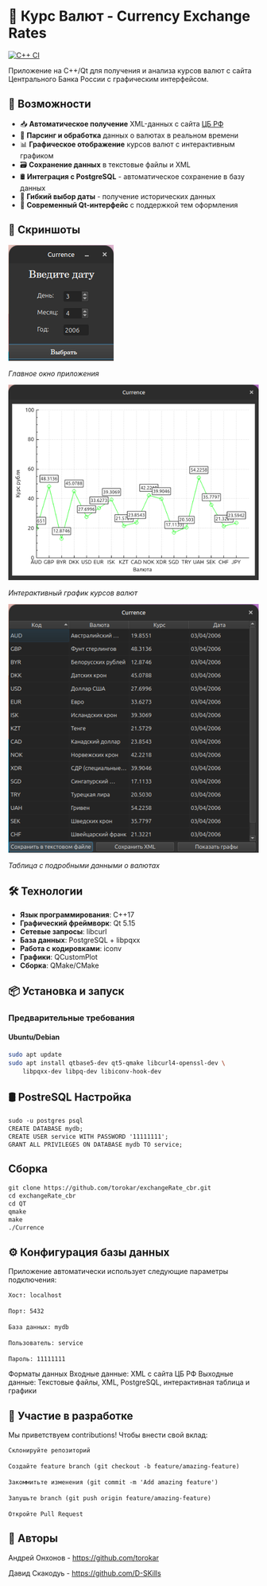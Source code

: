 # 💱 Курс Валют - Currency Exchange Rates

[![C++ CI](https://github.com/torokar/exchangeRate_cbr/actions/workflows/ci.yml/badge.svg)](https://github.com/torokar/exchangeRate_cbr/actions/workflows/ci.yml)

Приложение на C++/Qt для получения и анализа курсов валют с сайта Центрального Банка России с графическим интерфейсом.

## 🌟 Возможности

- 📥 **Автоматическое получение** XML-данных с сайта [ЦБ РФ](https://www.cbr.ru)
- 🧩 **Парсинг и обработка** данных о валютах в реальном времени
- 📊 **Графическое отображение** курсов валют с интерактивным графиком
- 🗃️ **Сохранение данных** в текстовые файлы и XML
- 🛢️ **Интеграция с PostgreSQL** - автоматическое сохранение в базу данных
- 📅 **Гибкий выбор даты** - получение исторических данных
- 🎨 **Современный Qt-интерфейс** с поддержкой тем оформления

## 📸 Скриншоты

![Главное окно](https://github.com/torokar/exchangeRate_cbr/blob/master/screenshots/Снимок%20экрана%20от%202025-09-09%2013-22-01.png)

*Главное окно приложения*

![График валют](https://github.com/torokar/exchangeRate_cbr/blob/master/screenshots/Снимок%20экрана%20от%202025-09-09%2013-23-21.png)

*Интерактивный график курсов валют*

![Таблица данных](https://github.com/torokar/exchangeRate_cbr/blob/master/screenshots/Снимок%20экрана%20от%202025-09-09%2013-22-44.png)

*Таблица с подробными данными о валютах*

## 🛠 Технологии

- **Язык программирования**: C++17
- **Графический фреймворк**: Qt 5.15
- **Сетевые запросы**: libcurl
- **База данных**: PostgreSQL + libpqxx
- **Работа с кодировками**: iconv
- **Графики**: QCustomPlot
- **Сборка**: QMake/CMake

## 📦 Установка и запуск

### Предварительные требования
#### Ubuntu/Debian
```bash
sudo apt update
sudo apt install qtbase5-dev qt5-qmake libcurl4-openssl-dev \
    libpqxx-dev libpq-dev libiconv-hook-dev
```

## 🛢️ PostreSQL Настройка 
    sudo -u postgres psql
    CREATE DATABASE mydb;
    CREATE USER service WITH PASSWORD '11111111';
    GRANT ALL PRIVILEGES ON DATABASE mydb TO service;

## Сборка
    git clone https://github.com/torokar/exchangeRate_cbr.git
    cd exchangeRate_cbr
    cd QT
    qmake
    make
    ./Currence

## ⚙️ Конфигурация базы данных

Приложение автоматически использует следующие параметры подключения:

    Хост: localhost

    Порт: 5432

    База данных: mydb

    Пользователь: service

    Пароль: 11111111

Форматы данных
    Входные данные: XML с сайта ЦБ РФ
    Выходные данные: Текстовые файлы, XML, PostgreSQL, интерактивная таблица и графики

## 🤝 Участие в разработке
Мы приветствуем contributions! Чтобы внести свой вклад:

    Склонируйте репозиторий

    Создайте feature branch (git checkout -b feature/amazing-feature)

    Закоммитьте изменения (git commit -m 'Add amazing feature')

    Запушьте branch (git push origin feature/amazing-feature)

    Откройте Pull Request

## 👥 Авторы

Андрей Онхонов - https://github.com/torokar

Давид Скакодуь - https://github.com/D-SKills


